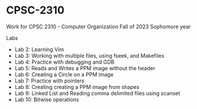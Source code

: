 # CPSC-2310

Work for CPSC 2310 - Computer Organization
Fall of 2023 Sophomore year


Labs
- Lab 2: Learning Vim
- Lab 3: Working with multiple files, using fseek, and Makefiles
- Lab 4: Practice with debugging and GDB
- Lab 5: Reads and Writes a PPM image without the header 
- Lab 6: Creating a Circle on a PPM image
- Lab 7: Practice with pointers 
- Lab 8: Creating creating a PPM image from shapes 
- Lab 9: Linked List and Reading comma delimited files using scanset
- Lab 10: Bitwise operations
